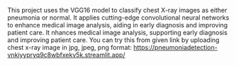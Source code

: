 This project uses the VGG16 model to classify chest X-ray images as either pneumonia or normal. It applies cutting-edge convolutional neural networks to enhance medical image analysis, aiding in early diagnosis and improving patient care. It nhances medical image analysis, supporting early diagnosis and improving patient care.
You can try this from given link by uploading chest x-ray image in jpg, jpeg, png format:
https://pneumoniadetection-vnkiyypryq9c8wbfxekv5k.streamlit.app/
